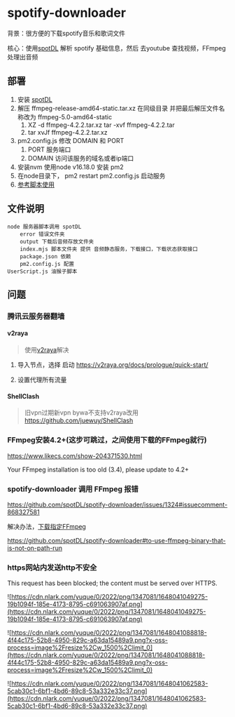 # spotify-downloader

背景：很方便的下载spotify音乐和歌词文件

核心：使用[spotDL](https://github.com/spotDL/spotify-downloader) 解析 spotify 基础信息，然后 去youtube 查找视频，FFmpeg 处理出音频

## 部署
1. 安装 [spotDL](https://github.com/spotDL/spotify-downloader) 
2. 解压 ffmpeg-release-amd64-static.tar.xz 在同级目录  并把最后解压文件名称改为  ffmpeg-5.0-amd64-static
    1. XZ -d ffmpeg-4.2.2.tar.xz    tar -xvf ffmpeg-4.2.2.tar
    2. tar xvJf ffmpeg-4.2.2.tar.xz
3. pm2.config.js 修改 DOMAIN 和 PORT
    1. PORT 服务端口
    2. DOMAIN 访问该服务的域名或者ip端口
4. 安装nvm 使用node v16.18.0 安装 pm2 
5. 在node目录下， pm2 restart pm2.config.js  启动服务
6. [参考脚本使用](./spotify%E8%84%9A%E6%9C%AC%E4%BD%BF%E7%94%A8.md)
## 文件说明

```
node 服务器脚本调用 spotDL
    error 错误文件夹
    output 下载后音频存放文件夹
    index.mjs 脚本文件夹 提供 音频静态服务，下载接口，下载状态获取接口
    package.json 依赖
    pm2.config.js 配置
UserScript.js 油猴子脚本
```

## 问题
### 腾讯云服务器翻墙

#### v2raya

> 使用[v2raya](https://v2raya.org/docs/prologue/installation/debian/)解决

1. 导入节点，选择 启动 https://v2raya.org/docs/prologue/quick-start/

2. 设置代理所有流量

#### ShellClash

> 旧vpn过期新vpn bywa不支持v2raya改用 https://github.com/juewuy/ShellClash

### FFmpeg安装4.2+(这步可跳过，之间使用下载的FFmpeg就行)

https://www.likecs.com/show-204371530.html

Your FFmpeg installation is too old (3.4), please update to 4.2+

### spotify-downloader 调用 FFmpeg 报错

https://github.com/spotDL/spotify-downloader/issues/1324#issuecomment-868327581

解决办法，[下载指定FFmpeg](https://johnvansickle.com/ffmpeg/releases/ffmpeg-release-amd64-static.tar.xz)

https://github.com/spotDL/spotify-downloader#to-use-ffmpeg-binary-that-is-not-on-path-run 

### https网站内发送http不安全

This request has been blocked; the content must be served over HTTPS.

![https://cdn.nlark.com/yuque/0/2022/png/1347081/1648041049275-19b1094f-185e-4173-8795-c691063907af.png](https://cdn.nlark.com/yuque/0/2022/png/1347081/1648041049275-19b1094f-185e-4173-8795-c691063907af.png)

![https://cdn.nlark.com/yuque/0/2022/png/1347081/1648041088818-4f44c175-52b8-4950-829c-a63da15489a9.png?x-oss-process=image%2Fresize%2Cw_1500%2Climit_0](https://cdn.nlark.com/yuque/0/2022/png/1347081/1648041088818-4f44c175-52b8-4950-829c-a63da15489a9.png?x-oss-process=image%2Fresize%2Cw_1500%2Climit_0)

![https://cdn.nlark.com/yuque/0/2022/png/1347081/1648041062583-5cab30c1-6bf1-4bd6-89c8-53a332e33c37.png](https://cdn.nlark.com/yuque/0/2022/png/1347081/1648041062583-5cab30c1-6bf1-4bd6-89c8-53a332e33c37.png)







